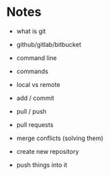 # Notes

- what is git
- github/gitlab/bitbucket
- command line
- commands
- local vs remote
- add / commit
- pull / push
- pull requests
- merge conflicts (solving them)

- create new repository
- push things into it
